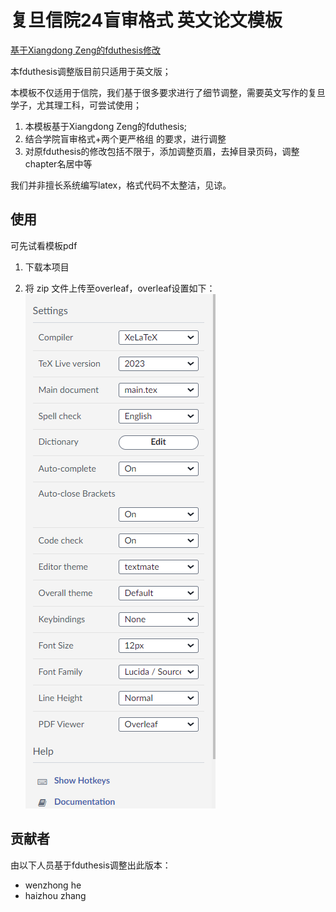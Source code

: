 # 复旦信院24盲审格式 英文论文模板


[基于Xiangdong Zeng的fduthesis修改](https://github.com/stone-zeng/fduthesis)


本fduthesis调整版目前只适用于英文版；

本模板不仅适用于信院，我们基于很多要求进行了细节调整，需要英文写作的复旦学子，尤其理工科，可尝试使用；


1. 本模板基于Xiangdong Zeng的fduthesis;
2. 结合学院盲审格式+两个更严格组 的要求，进行调整
3. 对原fduthesis的修改包括不限于，添加调整页眉，去掉目录页码，调整chapter名居中等


我们并非擅长系统编写latex，格式代码不太整洁，见谅。


## 使用

可先试看模板pdf


1. 下载本项目

2. 将 zip 文件上传至overleaf，overleaf设置如下：
![overleaf-setup](overleaf-setup.png)

## 贡献者

由以下人员基于fduthesis调整出此版本：
   * wenzhong he
   * haizhou zhang
